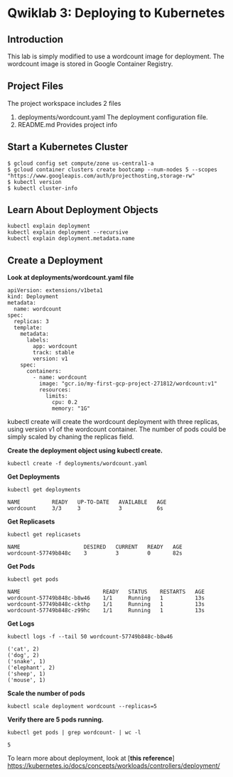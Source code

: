 # Qwiklab 3: Deploying to Kubernetes

## Introduction
This lab is simply modified to use a wordcount image for deployment. The wordcount image is stored in Google Container Registry.

## Project Files
The project workspace includes 2 files

1. deployments/wordcount.yaml  The deployment configuration file.
2. README.md Provides project info

## Start a Kubernetes Cluster
```
$ gcloud config set compute/zone us-central1-a
$ gcloud container clusters create bootcamp --num-nodes 5 --scopes "https://www.googleapis.com/auth/projecthosting,storage-rw"
$ kubectl version
$ kubectl cluster-info
```

## Learn About Deployment Objects
```
kubectl explain deployment
kubectl explain deployment --recursive
kubectl explain deployment.metadata.name
```

## Create a Deployment
**Look at deployments/wordcount.yaml file**
```
apiVersion: extensions/v1beta1
kind: Deployment
metadata:
  name: wordcount
spec:
  replicas: 3
  template:
    metadata:
      labels:
        app: wordcount
        track: stable
        version: v1
    spec:
      containers:
        - name: wordcount
          image: "gcr.io/my-first-gcp-project-271812/wordcount:v1"
          resources:
            limits:
              cpu: 0.2
              memory: "1G"
```

kubectl create will create the wordcount deployment with three replicas, using version v1 of the wordcount container. The number of pods could be simply scaled by chaning the replicas field.

**Create the deployment object using kubectl create.**
```
kubectl create -f deployments/wordcount.yaml
```

**Get Deployments**
```
kubectl get deployments

NAME          READY   UP-TO-DATE   AVAILABLE   AGE
wordcount     3/3     3            3           6s
```

**Get Replicasets**
```
kubectl get replicasets

NAME                    DESIRED   CURRENT   READY   AGE
wordcount-57749b848c    3         3         0       82s
```

**Get Pods**
```
kubectl get pods

NAME                          READY   STATUS    RESTARTS   AGE
wordcount-57749b848c-b8w46    1/1     Running   1          13s
wordcount-57749b848c-ckthp    1/1     Running   1          13s
wordcount-57749b848c-z99hc    1/1     Running   1          13s
```

**Get Logs**
```
kubectl logs -f --tail 50 wordcount-57749b848c-b8w46 

('cat', 2)
('dog', 2)
('snake', 1)
('elephant', 2)
('sheep', 1)
('mouse', 1)
```
**Scale the number of pods**
```
kubectl scale deployment wordcount --replicas=5
```

**Verify there are 5 pods running.**
```
kubectl get pods | grep wordcount- | wc -l

5
```

To learn more about deployment, look at [**this reference**] https://kubernetes.io/docs/concepts/workloads/controllers/deployment/



